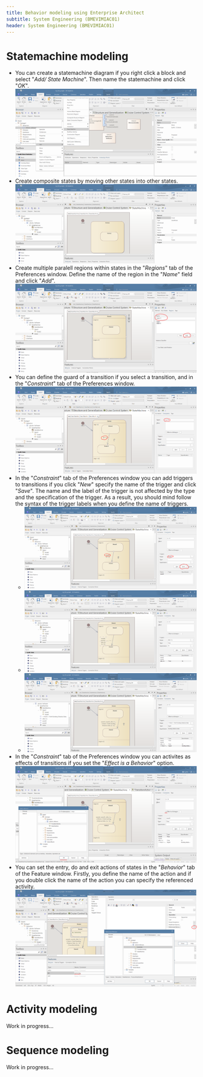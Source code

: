 ```yaml
---
title: Behavior modeling using Enterprise Architect
subtitle: System Engineering (BMEVIMIAC01)
header: System Engineering (BMEVIMIAC01)
---
```


# Statemachine modeling

 - You can create a statemachine diagram if you right click a block and select "*Add/ State Machine*". Then name the statemachine and click "*OK*".
![Alt text](figs/ea-statemachine-modeling/image-1.png)
 - Create composite states by moving other states into other states.
![Alt text](figs/ea-statemachine-modeling/image-2.png)
 - Create multiple paralell regions within states in the "*Regions*" tab of the Preferences window. Define the name of the region in the "*Name*" field and click "*Add*".
![Alt text](figs/ea-statemachine-modeling/image-3.png)
 - You can define the guard of a transition if you select a transition, and in the "*Constraint*" tab of the Preferences window.
![Alt text](figs/ea-statemachine-modeling/image-4.png)
- In the "*Constraint*" tab of the Preferences window you can add triggers to transitions if you click "*New*" specify the name of the trigger and click "*Save*". The name and the label of the trigger is not affected by the type and the specification of the trigger. As a result, you should mind follow the syntax of the trigger labels when you define the name of triggers.
  - ![Alt text](figs/ea-statemachine-modeling/image-5.png)
  - ![Alt text](figs/ea-statemachine-modeling/image-6.png)
  - ![Alt text](figs/ea-statemachine-modeling/image-7.png)
 - In the "*Constraint*" tab of the Preferences window you can activites as effects of transitions if you set the "*Effect is a Behavior*" option. 
![Alt text](figs/ea-statemachine-modeling/image-8.png)
 - You can set the entry, do and exit actions of states in the "*Behavior*" tab of the Feature window. Firstly, you define the name of the action and if you double click the name of the action you can specify the referenced activity.
![Alt text](figs/ea-statemachine-modeling/image-9.png)


# Activity modeling

Work in progress...

# Sequence modeling

Work in progress...